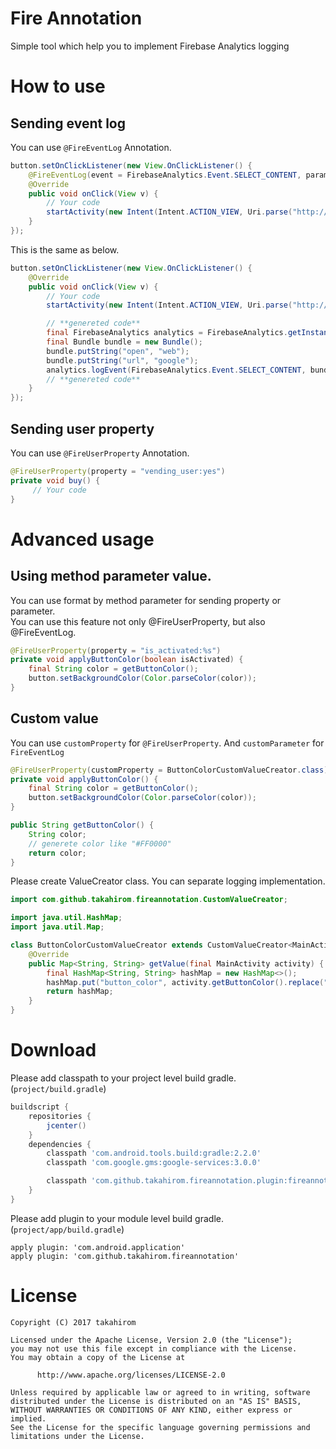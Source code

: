 # Fire Annotation
Simple tool which help you to implement Firebase Analytics logging

# How to use

## Sending event log

You can use `@FireEventLog` Annotation.

```java
button.setOnClickListener(new View.OnClickListener() {
    @FireEventLog(event = FirebaseAnalytics.Event.SELECT_CONTENT, parameter = "open:web,url:google")
    @Override
    public void onClick(View v) {
        // Your code
        startActivity(new Intent(Intent.ACTION_VIEW, Uri.parse("http://google.com")));
    }
});
```

This is the same as below.

```java
button.setOnClickListener(new View.OnClickListener() {
    @Override
    public void onClick(View v) {
        // Your code
        startActivity(new Intent(Intent.ACTION_VIEW, Uri.parse("http://google.com")));

        // **genereted code**
        final FirebaseAnalytics analytics = FirebaseAnalytics.getInstance(MainActivity.this);
        final Bundle bundle = new Bundle();
        bundle.putString("open", "web");
        bundle.putString("url", "google");
        analytics.logEvent(FirebaseAnalytics.Event.SELECT_CONTENT, bundle);
        // **genereted code**
    }
});
```

## Sending user property

You can use `@FireUserProperty` Annotation.

```java
@FireUserProperty(property = "vending_user:yes")
private void buy() {
     // Your code
}
```

# Advanced usage

## Using method parameter value.

You can use format by method parameter for sending property or parameter.   
You can use this feature not only @FireUserProperty, but also @FireEventLog.

```java
@FireUserProperty(property = "is_activated:%s")
private void applyButtonColor(boolean isActivated) {
    final String color = getButtonColor();
    button.setBackgroundColor(Color.parseColor(color));
}
```

## Custom value

You can use `customProperty` for `@FireUserProperty`. And `customParameter` for `FireEventLog`

```java
@FireUserProperty(customProperty = ButtonColorCustomValueCreator.class)
private void applyButtonColor() {
    final String color = getButtonColor();
    button.setBackgroundColor(Color.parseColor(color));
}

public String getButtonColor() {
    String color;
    // generete color like "#FF0000"
    return color;
}
```

Please create ValueCreator class.
You can separate logging implementation.

```java
import com.github.takahirom.fireannotation.CustomValueCreator;

import java.util.HashMap;
import java.util.Map;

class ButtonColorCustomValueCreator extends CustomValueCreator<MainActivity> {
    @Override
    public Map<String, String> getValue(final MainActivity activity) {
        final HashMap<String, String> hashMap = new HashMap<>();
        hashMap.put("button_color", activity.getButtonColor().replace("#", ""));
        return hashMap;
    }
}
```




# Download

Please add classpath to your project level build gradle.(`project/build.gradle`)



```groovy
buildscript {
    repositories {
        jcenter()
    }
    dependencies {
        classpath 'com.android.tools.build:gradle:2.2.0'
        classpath 'com.google.gms:google-services:3.0.0'

        classpath 'com.github.takahirom.fireannotation.plugin:fireannotation-plugin:0.2.1'
    }
}
```

Please add plugin to your module level build gradle.(`project/app/build.gradle`)

```
apply plugin: 'com.android.application'
apply plugin: 'com.github.takahirom.fireannotation'
```


# License

```
Copyright (C) 2017 takahirom

Licensed under the Apache License, Version 2.0 (the "License");
you may not use this file except in compliance with the License.
You may obtain a copy of the License at

      http://www.apache.org/licenses/LICENSE-2.0

Unless required by applicable law or agreed to in writing, software
distributed under the License is distributed on an "AS IS" BASIS,
WITHOUT WARRANTIES OR CONDITIONS OF ANY KIND, either express or implied.
See the License for the specific language governing permissions and
limitations under the License.
```
